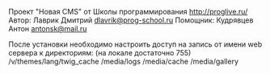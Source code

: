 Проект "Новая CMS" от Школы программирования http://proglive.ru/
Автор: Лаврик Дмитрий dlavrik@prog-school.ru
Помощник: Кудрявцев Антон antonsk@mail.ru

После установки необходимо настроить доступ на запись от имени web сервера к директориям:
(на локале достаточно 755)
/v/themes/lang/twig_cache
/media/logs
/media/cache
/media/gallery
